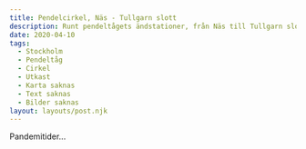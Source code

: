 ```yaml
---
title: Pendelcirkel, Näs - Tullgarn slott
description: Runt pendeltågets ändstationer, från Näs till Tullgarn slott.
date: 2020-04-10
tags:
  - Stockholm
  - Pendeltåg
  - Cirkel
  - Utkast
  - Karta saknas
  - Text saknas
  - Bilder saknas
layout: layouts/post.njk
---
```

Pandemitider...